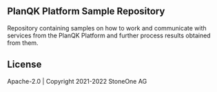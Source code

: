 ## PlanQK Platform Sample Repository

Repository containing samples on how to work and communicate with services from the PlanQK Platform and further process results obtained from them.

## License

Apache-2.0 | Copyright 2021-2022 StoneOne AG
